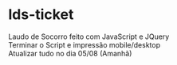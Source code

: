 # lds-ticket

Laudo de Socorro feito com JavaScript e JQuery <br>
Terminar o Script e impressão mobile/desktop <br>
Atualizar tudo no dia 05/08 (Amanhã)
